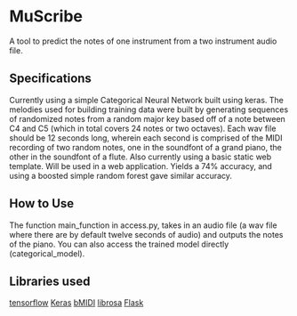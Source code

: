 # MuScribe

A tool to predict the notes of one instrument from a two instrument audio file.

## Specifications

Currently using a simple Categorical Neural Network built using keras.
The melodies used for building training data were built by generating sequences of randomized notes from a random major key based off of a note between C4 and C5 (which in total covers 24 notes or two octaves).
Each wav file should be 12 seconds long, wherein each second is comprised of the MIDI recording of two random notes, one in the soundfont of a grand piano, the other in the soundfont of a flute.
Also currently using a basic static web template. Will be used in a web application. Yields a 74% accuracy, and using a boosted simple random forest gave similar accuracy.

## How to Use

The function main_function in access.py, takes in an audio file (a wav file where there are by default twelve seconds of audio) and outputs the notes of the piano.
You can also access the trained model directly (categorical_model).

## Libraries used

[tensorflow](https://www.tensorflow.org/)
[Keras](https://keras.io/)
[bMIDI]()
[librosa](https://github.com/librosa/librosa)
[Flask](https://flask.palletsprojects.com/en/1.1.x/)
